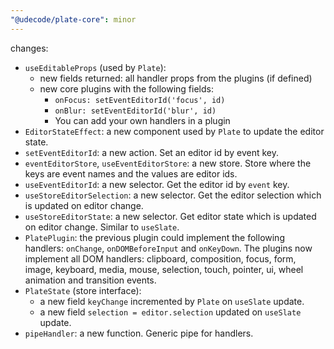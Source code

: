 ```yaml
---
"@udecode/plate-core": minor
---
```


changes:
- `useEditableProps` (used by `Plate`):
  - new fields returned: all handler props from the plugins (if defined)
  - new core plugins with the following fields:
    - `onFocus: setEventEditorId('focus', id)`
    - `onBlur: setEventEditorId('blur', id)`
    - You can add your own handlers in a plugin
- `EditorStateEffect`: a new component used by `Plate` to update the editor state.
- `setEventEditorId`: a new action. Set an editor id by event key.
- `eventEditorStore`, `useEventEditorStore`: a new store. Store where the keys are event names and the values are editor ids.
- `useEventEditorId`: a new selector. Get the editor id by `event` key.
- `useStoreEditorSelection`: a new selector. Get the editor selection which is updated on editor change.
- `useStoreEditorState`: a new selector. Get editor state which is updated on editor change. Similar to `useSlate`.
- `PlatePlugin`: the previous plugin could implement the following handlers: `onChange`, `onDOMBeforeInput` and `onKeyDown`. The plugins now implement all DOM handlers: clipboard, composition, focus, form, image, keyboard, media, mouse, selection, touch, pointer, ui, wheel animation and transition events.
- `PlateState` (store interface):
  - a new field `keyChange` incremented by `Plate` on `useSlate` update.
  - a new field `selection = editor.selection` updated on `useSlate` update.
- `pipeHandler`: a new function. Generic pipe for handlers.
